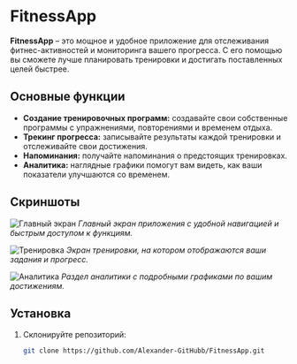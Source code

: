 # FitnessApp

**FitnessApp** – это мощное и удобное приложение для отслеживания фитнес-активностей и мониторинга вашего прогресса. С его помощью вы сможете лучше планировать тренировки и достигать поставленных целей быстрее.

## Основные функции
- **Создание тренировочных программ:** создавайте свои собственные программы с упражнениями, повторениями и временем отдыха.
- **Трекинг прогресса:** записывайте результаты каждой тренировки и отслеживайте свои достижения.
- **Напоминания:** получайте напоминания о предстоящих тренировках.
- **Аналитика:** наглядные графики помогут вам видеть, как ваши показатели улучшаются со временем.

## Скриншоты

![Главный экран]([https://github.com/Alexander-GitHubb/FitnessApp/blob/main/screenshots/home.png](https://github.com/Alexander-GitHubb/FitnessApp/blob/main/screenshots/Simulator%20Screenshot%20-%20iPhone%2011%20-%202023-06-27%20at%2016.47.41.png))
*Главный экран приложения с удобной навигацией и быстрым доступом к функциям.*

![Тренировка](https://github.com/Alexander-GitHubb/FitnessApp/blob/main/screenshots/workout.png)
*Экран тренировки, на котором отображаются ваши задания и прогресс.*

![Аналитика](https://github.com/Alexander-GitHubb/FitnessApp/blob/main/screenshots/analytics.png)
*Раздел аналитики с подробными графиками по вашим достижениям.*

## Установка

1. Склонируйте репозиторий:

   ```bash
   git clone https://github.com/Alexander-GitHubb/FitnessApp.git
